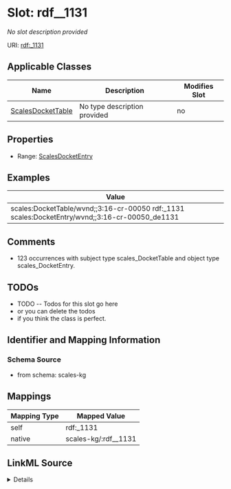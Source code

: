 

# Slot: rdf__1131


_No slot description provided_





URI: [rdf:_1131](http://www.w3.org/1999/02/22-rdf-syntax-ns#_1131)



<!-- no inheritance hierarchy -->





## Applicable Classes

| Name | Description | Modifies Slot |
| --- | --- | --- |
| [ScalesDocketTable](../classes/ScalesDocketTable.md) | No type description provided |  no  |







## Properties

* Range: [ScalesDocketEntry](../classes/ScalesDocketEntry.md)






## Examples

| Value |
| --- |
| scales:DocketTable/wvnd;;3:16-cr-00050 rdf:_1131 scales:DocketEntry/wvnd;;3:16-cr-00050_de1131 |

## Comments

* 123 occurrences with subject type scales_DocketTable and object type scales_DocketEntry.

## TODOs

* TODO -- Todos for this slot go here
* or you can delete the todos
* if you think the class is perfect.

## Identifier and Mapping Information







### Schema Source


* from schema: scales-kg




## Mappings

| Mapping Type | Mapped Value |
| ---  | ---  |
| self | rdf:_1131 |
| native | scales-kg/:rdf__1131 |




## LinkML Source

<details>
```yaml
name: rdf__1131
description: No slot description provided
todos:
- TODO -- Todos for this slot go here
- or you can delete the todos
- if you think the class is perfect.
comments:
- 123 occurrences with subject type scales_DocketTable and object type scales_DocketEntry.
examples:
- value: scales:DocketTable/wvnd;;3:16-cr-00050 rdf:_1131 scales:DocketEntry/wvnd;;3:16-cr-00050_de1131
from_schema: scales-kg
rank: 1000
slot_uri: rdf:_1131
alias: rdf__1131
domain_of:
- scales_DocketTable
range: scales_DocketEntry

```
</details>